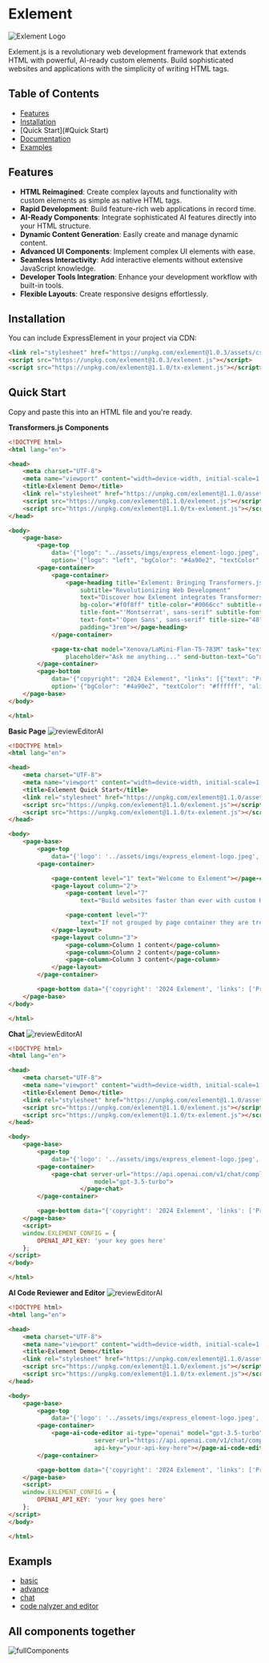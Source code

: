 # Exlement

![Exlement Logo](assets/imgs/express_element-logo.jpeg)

Exlement.js is a revolutionary web development framework that extends HTML with powerful, AI-ready custom elements. Build sophisticated websites and applications with the simplicity of writing HTML tags.

## Table of Contents

- [Features](#features)
- [Installation](#installation)
- [Quick Start](#Quick Start)
- [Documentation](docs/README.md)
- [Examples](docs/api-reference.md)

## Features

- **HTML Reimagined**: Create complex layouts and functionality with custom elements as simple as native HTML tags.
- **Rapid Development**: Build feature-rich web applications in record time.
- **AI-Ready Components**: Integrate sophisticated AI features directly into your HTML structure.
- **Dynamic Content Generation**: Easily create and manage dynamic content.
- **Advanced UI Components**: Implement complex UI elements with ease.
- **Seamless Interactivity**: Add interactive elements without extensive JavaScript knowledge.
- **Developer Tools Integration**: Enhance your development workflow with built-in tools.
- **Flexible Layouts**: Create responsive designs effortlessly.

## Installation

You can include ExpressElement in your project via CDN:

```html
<link rel="stylesheet" href="https://unpkg.com/exlement@1.0.3/assets/css/exlement.css">
<script src="https://unpkg.com/exlement@1.0.3/exlement.js"></script>
<script src="https://unpkg.com/exlement@1.1.0/tx-exlement.js"></script>
```

## Quick Start
Copy and paste this into an HTML file and you're ready.

**Transformers.js Components**
```html
<!DOCTYPE html>
<html lang="en">

<head>
    <meta charset="UTF-8">
    <meta name="viewport" content="width=device-width, initial-scale=1.0">
    <title>Exlement Demo</title>
    <link rel="stylesheet" href="https://unpkg.com/exlement@1.1.0/assets/css/exlement.css">
    <script src="https://unpkg.com/exlement@1.1.0/exlement.js"></script>
    <script src="https://unpkg.com/exlement@1.1.0/tx-exlement.js"></script>
</head>

<body>
    <page-base>
        <page-top
            data='{"logo": "../assets/imgs/express_element-logo.jpeg", "links": [{"text": "Home", "url": "#home"}, {"text": "About", "url": "#about"}, {"text": "Contact", "url": "#contact"}]}'
            option='{"logo": "left", "bgColor": "#4a90e2", "textColor": "#ffffff"}'></page-top>
        <page-container>
            <page-container>
                <page-heading title="Exlement: Bringing Transformers.js to Everyone"
                    subtitle="Revolutionizing Web Development"
                    text="Discover how Exlement integrates Transformers.js to create powerful, open-source AI-powered chat components for your web applications."
                    bg-color="#f0f8ff" title-color="#0066cc" subtitle-color="#ff6600" text-color="#333333"
                    title-font="'Montserrat', sans-serif" subtitle-font="'Roboto', sans-serif"
                    text-font="'Open Sans', sans-serif" title-size="48" subtitle-size="20" text-size="18"
                    padding="3rem"></page-heading>
            </page-container>

            <page-tx-chat model="Xenova/LaMini-Flan-T5-783M" task="text2text-generation" theme="dark"
                placeholder="Ask me anything..." send-button-text="Go"></page-tx-chat>
        </page-container>
        <page-bottom
            data='{"copyright": "2024 Exlement", "links": [{"text": "Privacy", "url": "/privacy"}, {"text": "Terms", "url": "/terms"}]}'
            option='{"bgColor": "#4a90e2", "textColor": "#ffffff", "align": "center"}'></page-bottom>
    </page-base>
</body>

</html>
```

**Basic Page**
![reviewEditorAI](/assets/imgs/basic.png)
```html
<!DOCTYPE html>
<html lang="en">

<head>
    <meta charset="UTF-8">
    <meta name="viewport" content="width=device-width, initial-scale=1.0">
    <title>Exlement Quick Start</title>
    <link rel="stylesheet" href="https://unpkg.com/exlement@1.1.0/assets/css/exlement.css">
    <script src="https://unpkg.com/exlement@1.1.0/exlement.js"></script>
    <script src="https://unpkg.com/exlement@1.1.0/tx-exlement.js"></script>
</head>

<body>
    <page-base>
        <page-top
            data="{'logo': '../assets/imgs/express_element-logo.jpeg', 'links': ['Home', 'About', 'Contact']}"></page-top>
        <page-container>

            <page-content level="1" text="Welcome to Exlement"></page-content>
            <page-layout column="2">
                <page-content level="7"
                    text="Build websites faster than ever with custom HTML elements! "></page-content>

                <page-content level="7"
                    text="If not grouped by page container they are treated individually"></page-content>
            </page-layout>
            <page-layout column="3">
                <page-column>Column 1 content</page-column>
                <page-column>Column 2 content</page-column>
                <page-column>Column 3 content</page-column>
            </page-layout>
        </page-container>

        <page-bottom data="{'copyright': '2024 Exlement', 'links': ['Privacy', 'Terms']}"></page-bottom>
    </page-base>
</body>

</html>
```

**Chat**
![reviewEditorAI](/assets/imgs/chat_component.png)
```html
<!DOCTYPE html>
<html lang="en">

<head>
    <meta charset="UTF-8">
    <meta name="viewport" content="width=device-width, initial-scale=1.0">
    <title>Exlement Demo</title>
    <link rel="stylesheet" href="https://unpkg.com/exlement@1.1.0/assets/css/exlement.css">
    <script src="https://unpkg.com/exlement@1.1.0/exlement.js"></script>
    <script src="https://unpkg.com/exlement@1.1.0/tx-exlement.js"></script>
</head>

<body>
    <page-base>
        <page-top
            data="{'logo': '../assets/imgs/express_element-logo.jpeg', 'links': ['Home', 'About', 'Contact']}"></page-top>
        <page-container>
            <page-chat server-url="https://api.openai.com/v1/chat/completions" chat-type="openai"
                        model="gpt-3.5-turbo">
                    </page-chat>
        </page-container>

        <page-bottom data="{'copyright': '2024 Exlement', 'links': ['Privacy', 'Terms']}"></page-bottom>
    </page-base>
    <script>
    window.EXLEMENT_CONFIG = {
        OPENAI_API_KEY: 'your key goes here'
    };
</script>
</body>

</html>
```


**AI Code Reviewer and Editor**
![reviewEditorAI](/assets/imgs/code_review.png)
```html
<!DOCTYPE html>
<html lang="en">

<head>
    <meta charset="UTF-8">
    <meta name="viewport" content="width=device-width, initial-scale=1.0">
    <title>Exlement Demo</title>
    <link rel="stylesheet" href="https://unpkg.com/exlement@1.1.0/assets/css/exlement.css">
    <script src="https://unpkg.com/exlement@1.1.0/exlement.js"></script>
    <script src="https://unpkg.com/exlement@1.1.0/tx-exlement.js"></script>
</head>

<body>
    <page-base>
        <page-top
            data="{'logo': '../assets/imgs/express_element-logo.jpeg', 'links': ['Home', 'About', 'Contact']}"></page-top>
        <page-container>
            <page-ai-code-editor ai-type="openai" model="gpt-3.5-turbo"
                        server-url="https://api.openai.com/v1/chat/completions" language="javascript"
                        api-key="your-api-key-here"></page-ai-code-editor>
        </page-container>

        <page-bottom data="{'copyright': '2024 Exlement', 'links': ['Privacy', 'Terms']}"></page-bottom>
    </page-base>
    <script>
    window.EXLEMENT_CONFIG = {
        OPENAI_API_KEY: 'your key goes here'
    };
</script>
</body>

</html>
```

## Exampls
- [basic](/example/basic.html)
- [advance](/example/index.html)
- [chat](/example/chat.html)
- [code nalyzer and editor](/example/code_review.html)


## All components together
![fullComponents](/assets/imgs/all_component_together.png)